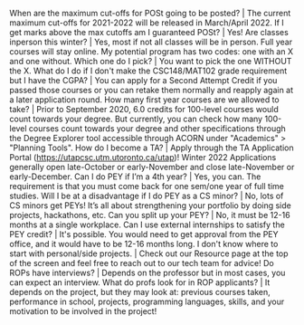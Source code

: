 When are the maximum cut-offs for POSt going to be posted? | The current maximum cut-offs for 2021-2022 will be released in March/April 2022.
If I get marks above the max cutoffs am I guaranteed POSt? | Yes!
Are classes inperson this winter? | Yes, most if not all classes will be in person. Full year courses will stay online.
My potential program has two codes: one with an X and one without. Which one do I pick? | You want to pick the one WITHOUT the X. 
What do I do if I don't make the CSC148/MAT102 grade requirement but I have the CGPA? | You can apply for a Second Attempt Credit if you passed those courses or you can retake them normally and reapply again at a later application round.
How many first year courses are we allowed to take? | Prior to September 2020, 6.0 credits for 100-level courses would count towards your degree. But currently, you can check how many 100-level courses count towards your degree and other specifications through the Degree Explorer tool accessible through ACORN under "Academics" > "Planning Tools".
How do I become a TA? | Apply through the TA Application Portal (https://utapcsc.utm.utoronto.ca/utap)! Winter 2022 Applications generally open late-October or early-November and close late-November or early-December.
Can I do PEY if I’m a 4th year? | Yes, you can. The requirement is that you must come back for one sem/one year of full time studies.
Will I be at a disadvantage if I do PEY as a CS minor? | No, lots of CS minors get PEYs! It’s all about strengthening your portfolio by doing side projects, hackathons, etc.
Can you split up your PEY? | No, it must be 12-16 months at a single workplace.
Can I use external internships to satisfy the PEY credit? | It's possible. You would need to get approval from the PEY office, and it would have to be 12-16 months long.
I don't know where to start with personal/side projects. | Check out our Resource page at the top of the screen and feel free to reach out to our tech team for advice!
Do ROPs have interviews? | Depends on the professor but in most cases, you can expect an interview.
What do profs look for in ROP applicants? | It depends on the project, but they may look at: previous courses taken, performance in school, projects, programming languages, skills, and your motivation to be involved in the project!